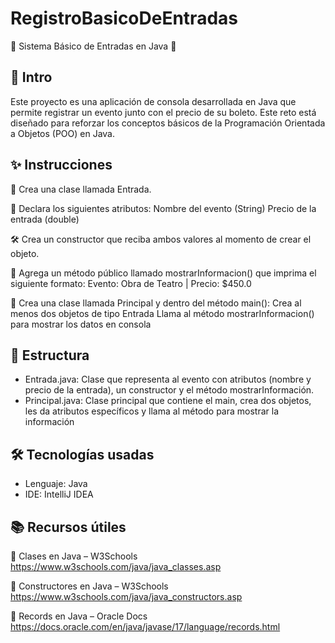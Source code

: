 # RegistroBasicoDeEntradas
🏥 Sistema Básico de Entradas en Java 🏥

## 📌 Intro 
Este proyecto es una aplicación de consola desarrollada en Java que permite registrar un evento junto con el precio de su boleto. Este reto está diseñado para reforzar los conceptos básicos de la Programación Orientada a Objetos (POO) en Java.

## ✨ Instrucciones
🎫 Crea una clase llamada Entrada.

🧱 Declara los siguientes atributos:
Nombre del evento (String)
Precio de la entrada (double)

🛠️ Crea un constructor que reciba ambos valores al momento de crear el objeto.

📢 Agrega un método público llamado mostrarInformacion() que imprima el siguiente formato:
Evento: Obra de Teatro | Precio: $450.0

🧪 Crea una clase llamada Principal y dentro del método main():
Crea al menos dos objetos de tipo Entrada
Llama al método mostrarInformacion() para mostrar los datos en consola

## 📂 Estructura 
- Entrada.java: Clase que representa al evento con atributos (nombre y precio de la entrada), un constructor y el método mostrarInformación. 
- Principal.java: Clase principal que contiene el main, crea dos objetos, les da atributos específicos y llama al método para mostrar la información

## 🛠️ Tecnologías usadas
* Lenguaje: Java
* IDE: IntelliJ IDEA

## 📚 Recursos útiles
🔗 Clases en Java – W3Schools https://www.w3schools.com/java/java_classes.asp 

🔗 Constructores en Java – W3Schools https://www.w3schools.com/java/java_constructors.asp 

🔗 Records en Java – Oracle Docs https://docs.oracle.com/en/java/javase/17/language/records.html 


   
